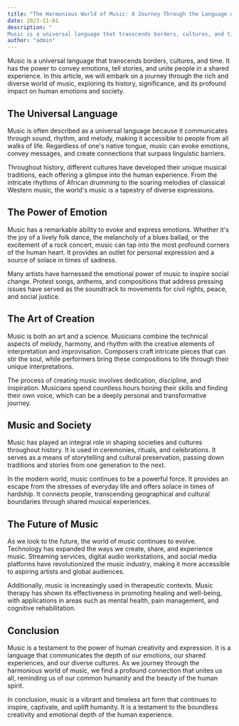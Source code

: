 ```yaml
---
title: "The Harmonious World of Music: A Journey Through the Language of Emotion"
date: 2023-11-01
description: "
Music is a universal language that transcends borders, cultures, and time. It has the power to convey emotions, tell stories, and unite people in a shared experience. In this article, we will embark on a journey through the rich and diverse world of music, exploring its history, significance, and its profound impact on human emotions and society."
author: "admin"
---
```


Music is a universal language that transcends borders, cultures, and time. It has the power to convey emotions, tell stories, and unite people in a shared experience. In this article, we will embark on a journey through the rich and diverse world of music, exploring its history, significance, and its profound impact on human emotions and society.

## The Universal Language

Music is often described as a universal language because it communicates through sound, rhythm, and melody, making it accessible to people from all walks of life. Regardless of one's native tongue, music can evoke emotions, convey messages, and create connections that surpass linguistic barriers.

Throughout history, different cultures have developed their unique musical traditions, each offering a glimpse into the human experience. From the intricate rhythms of African drumming to the soaring melodies of classical Western music, the world's music is a tapestry of diverse expressions.

## The Power of Emotion

Music has a remarkable ability to evoke and express emotions. Whether it's the joy of a lively folk dance, the melancholy of a blues ballad, or the excitement of a rock concert, music can tap into the most profound corners of the human heart. It provides an outlet for personal expression and a source of solace in times of sadness.

Many artists have harnessed the emotional power of music to inspire social change. Protest songs, anthems, and compositions that address pressing issues have served as the soundtrack to movements for civil rights, peace, and social justice.

## The Art of Creation

Music is both an art and a science. Musicians combine the technical aspects of melody, harmony, and rhythm with the creative elements of interpretation and improvisation. Composers craft intricate pieces that can stir the soul, while performers bring these compositions to life through their unique interpretations.

The process of creating music involves dedication, discipline, and inspiration. Musicians spend countless hours honing their skills and finding their own voice, which can be a deeply personal and transformative journey.

## Music and Society

Music has played an integral role in shaping societies and cultures throughout history. It is used in ceremonies, rituals, and celebrations. It serves as a means of storytelling and cultural preservation, passing down traditions and stories from one generation to the next.

In the modern world, music continues to be a powerful force. It provides an escape from the stresses of everyday life and offers solace in times of hardship. It connects people, transcending geographical and cultural boundaries through shared musical experiences.

## The Future of Music

As we look to the future, the world of music continues to evolve. Technology has expanded the ways we create, share, and experience music. Streaming services, digital audio workstations, and social media platforms have revolutionized the music industry, making it more accessible to aspiring artists and global audiences.

Additionally, music is increasingly used in therapeutic contexts. Music therapy has shown its effectiveness in promoting healing and well-being, with applications in areas such as mental health, pain management, and cognitive rehabilitation.

## Conclusion

Music is a testament to the power of human creativity and expression. It is a language that communicates the depth of our emotions, our shared experiences, and our diverse cultures. As we journey through the harmonious world of music, we find a profound connection that unites us all, reminding us of our common humanity and the beauty of the human spirit.

In conclusion, music is a vibrant and timeless art form that continues to inspire, captivate, and uplift humanity. It is a testament to the boundless creativity and emotional depth of the human experience.
